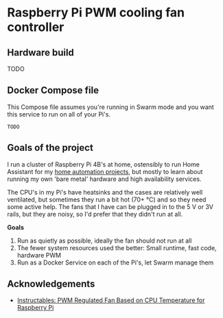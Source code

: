 # Raspberry Pi PWM cooling fan controller

## Hardware build
TODO

## Docker Compose file
This Compose file assumes you're running in Swarm mode and you want this service to run on all of your Pi's.

```
TODO
```

## Goals of the project
I run a cluster of Raspberry Pi 4B's at home, ostensibly to run Home Assistant for my [home automation projects](TODO), but mostly to learn about running my own 'bare metal' hardware and high availability services.

The CPU's in my Pi's have heatsinks and the cases are relatively well ventilated, but sometimes they run a bit hot (70+ °C) and so they need some active help. The fans that I have can be plugged in to the 5 V or 3V rails, but they are noisy, so I'd prefer that they didn't run at all.

**Goals**
1. Run as quietly as possible, ideally the fan should not run at all
2. The fewer system resources used the better: Small runtime, fast code, hardware PWM
3. Run as a Docker Service on each of the Pi's, let Swarm manage them

## Acknowledgements
- [Instructables: PWM Regulated Fan Based on CPU Temperature for Raspberry Pi](https://www.instructables.com/id/PWM-Regulated-Fan-Based-on-CPU-Temperature-for-Ras/)
